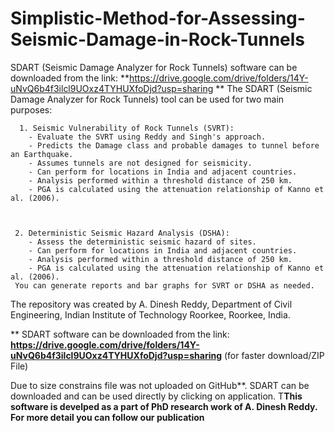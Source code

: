 # Simplistic-Method-for-Assessing-Seismic-Damage-in-Rock-Tunnels

SDART (Seismic Damage Analyzer for Rock Tunnels) software can be downloaded from the link: **https://drive.google.com/drive/folders/14Y-uNvQ6b4f3ilcl9UOxz4TYHUXfoDjd?usp=sharing 
**
The SDART (Seismic Damage Analyzer for Rock Tunnels) tool can be used for two main purposes:


      1. Seismic Vulnerability of Rock Tunnels (SVRT):
        - Evaluate the SVRT using Reddy and Singh's approach.
        - Predicts the Damage class and probable damages to tunnel before an Earthquake.
        - Assumes tunnels are not designed for seismicity.
        - Can perform for locations in India and adjacent countries.
        - Analysis performed within a threshold distance of 250 km.
        - PGA is calculated using the attenuation relationship of Kanno et al. (2006).    
    
     
     
     2. Deterministic Seismic Hazard Analysis (DSHA):
        - Assess the deterministic seismic hazard of sites.
        - Can perform for locations in India and adjacent countries.
        - Analysis performed within a threshold distance of 250 km.
        - PGA is calculated using the attenuation relationship of Kanno et al. (2006).
     You can generate reports and bar graphs for SVRT or DSHA as needed.



The repository was created by A. Dinesh Reddy, Department of Civil Engineering, Indian Institute of Technology Roorkee, Roorkee, India.

** SDART software can be downloaded from the link:
 **https://drive.google.com/drive/folders/14Y-uNvQ6b4f3ilcl9UOxz4TYHUXfoDjd?usp=sharing**     (for faster download/ZIP File)
     

Due to size constrains file was not uploaded on GitHub**. SDART can be downloaded and can be used directly by clicking on application.
T**This software is develped as a part of PhD research work of A. Dinesh Reddy. For more detail you can follow our publication**
